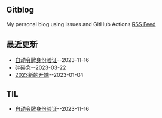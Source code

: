 ## Gitblog
My personal blog using issues and GitHub Actions
[RSS Feed](https://raw.githubusercontent.com/shyn/shyn.github.io/master/feed.xml)

## 最近更新
- [自动令牌身份验证](https://github.com/shyn/shyn.github.io/issues/3)--2023-11-16
- [碎碎念](https://github.com/shyn/shyn.github.io/issues/2)--2023-03-22
- [2023新的开端](https://github.com/shyn/shyn.github.io/issues/1)--2023-01-04
## TIL
- [自动令牌身份验证](https://github.com/shyn/shyn.github.io/issues/3)--2023-11-16
